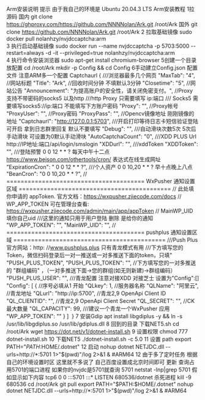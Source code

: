 Arm安装说明
提示
由于我自己的环境是 Ubuntu 20.04.3 LTS
Arm安装教程
1拉源码 国内
git clone https://ghproxy.com/https://github.com/NNNNolan/Ark.git /root/Ark
国外
git clone https://github.com/NNNNolan/Ark.git /root/Ark
2 拉取基础镜像
sudo docker pull nolanhzy/nvjdccaptcha:arm   
3 执行启动基础镜像
sudo docker run   --name nvjdccaptcha -p 5703:5000  --restart=always  -d   -it --privileged=true  nolanhzy/nvjdccaptcha:arm   
4 执行命令安装浏览器
sudo apt-get install  chromium-browser
5创建一个目录放配置
 cd /root/Ark
mkdir -p  Config && cd Config
6手动建立Config.json 配置文件 注意ARM多一个配置 Captchaurl
{
  ///浏览器最多几个网页
  "MaxTab": "4",
  //网站标题
  "Title": "Ark",
  //回收时间分钟 不填默认3分钟
  "Closetime": "5",
  //网站公告
  "Announcement": "为提高账户的安全性，请关闭免密支付。",
   //Proxy 支持不带密码的socks5 以及http 
  ///http  Proxy 只需要填写 ip:端口
  /// Socks5 需要填写socks5://ip:端口 不能填写下方账户密码
  "Proxy": "",
  //Proxy帐号
  "ProxyUser": "",
  //Proxy密码
  "ProxyPass": "",
  //Opencv镜像地址  刚刚镜像的地址
  "Captchaurl": "http://127.0.0.1:5703",
  ///开启打印等待日志卡短信验证登陆 可开启 拿到日志群里回复 默认不要填写
  "Debug": "",
  ///自动滑块次数5次 5次后手动滑块 可设置为0默认手动滑块
  "AutoCaptchaCount": "0",
  ///XDD PLUS Url  http://IP地址:端口/api/login/smslogin
  "XDDurl": "",
  ///xddToken
  "XDDToken": "",
  ///登陆预警 0 0 12 * * ?  每天中午十二点 https://www.bejson.com/othertools/cron/ 表达式在线生成网址
  "ExpirationCron": " 0 0 12 * * ?",
  ///个人资产 0 0 10,20 * * ?  早十点晚上八点
  "BeanCron": "0 0 10,20 * * ?",
  // ======================================= WxPusher 通知设置区域 ===========================================
  // 此处填你申请的 appToken. 官方文档：https://wxpusher.zjiecode.com/docs
  // WP_APP_TOKEN 可在管理台查看: https://wxpusher.zjiecode.com/admin/main/app/appToken
  // MainWP_UID 填你自己uid
  ///这里的通知只用于用户登陆 删除 是给你的通知
  "WP_APP_TOKEN": "",
  "MainWP_UID": "",
  // ======================================= pushplus 通知设置区域 ===========================================
  ///Push Plus官方网站：http: //www.pushplus.plus  只有青龙模式有用
  ///下方填写您的Token，微信扫码登录后一对一推送或一对多推送下面的token，只填" "PUSH_PLUS_TOKEN",
  "PUSH_PLUS_TOKEN": "",
  //下方填写您的一对多推送的 "群组编码" ，（一对多推送下面->您的群组(如无则新建)->群组编码）
  "PUSH_PLUS_USER": "",
  ///青龙配置  注意对接XDD 对接芝士 设置为"Config":[]
  "Config": [
    {
      //序号必填从1 开始
      "QLkey": 1,
      //服务器名称
      "QLName": "阿里云",
      //青龙地址
      "QLurl": "http://ip:5700",
      //青龙2,9 OpenApi Client ID
      "QL_CLIENTID": "",
      //青龙2,9 OpenApi Client Secret
      "QL_SECRET": "",
      //CK最大数量
      "QL_CAPACITY": 99,
      ///建议一个青龙一个WxPusher 应用
      "WP_APP_TOKEN": ""
    }
  ]
​
}
7 安装Gdip
apt install libgdiplus -y && ln -s /usr/lib/libgdiplus.so /usr/lib/gdiplus.dll
8 回到的目录 下载NET5.sh
 cd /root/Ark
wget https://dot.net/v1/dotnet-install.sh
9 设置权限
chmod 777 dotnet-install.sh
10 下载NET5
./dotnet-install.sh -c 5.0
11 设置 path
export PATH="$PATH:$HOME/.dotnet"
12 启动
nohup dotnet NETJDC.dll --urls=http://*:5701 1>"$(pwd)"/log 2>&1 & #ARM64
12 由于多了定时任务 根据自己的环境设置时区 这里就不多说了 自己百度设置成北京时间即可
更新
查询占用5701的端口进程 如果你的nvjdc是5701就查询 5701
netstat -lnp|grep 5701
假如显示如下内容 tcp6 0 0 :::5701 :::* LISTEN 680536/dotnet
杀死进程
kill -9 680536
cd /root/Ark
git pull
export PATH="$PATH:$HOME/.dotnet"
nohup dotnet NETJDC.dll --urls=http://*:5701 1>"$(pwd)"/log 2>&1 & #ARM64
